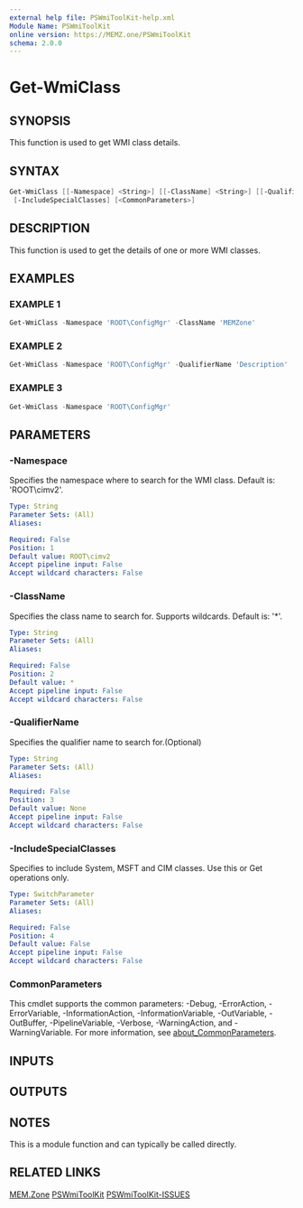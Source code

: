 ```yaml
---
external help file: PSWmiToolKit-help.xml
Module Name: PSWmiToolKit
online version: https://MEMZ.one/PSWmiToolKit
schema: 2.0.0
---
```


# Get-WmiClass

## SYNOPSIS

This function is used to get WMI class details.

## SYNTAX

```powershell
Get-WmiClass [[-Namespace] <String>] [[-ClassName] <String>] [[-QualifierName] <String>]
 [-IncludeSpecialClasses] [<CommonParameters>]
```

## DESCRIPTION

This function is used to get the details of one or more WMI classes.

## EXAMPLES

### EXAMPLE 1

```powershell
Get-WmiClass -Namespace 'ROOT\ConfigMgr' -ClassName 'MEMZone'
```

### EXAMPLE 2

```powershell
Get-WmiClass -Namespace 'ROOT\ConfigMgr' -QualifierName 'Description'
```

### EXAMPLE 3

```powershell
Get-WmiClass -Namespace 'ROOT\ConfigMgr'
```

## PARAMETERS

### -Namespace

Specifies the namespace where to search for the WMI class.
Default is: 'ROOT\cimv2'.

```yaml
Type: String
Parameter Sets: (All)
Aliases:

Required: False
Position: 1
Default value: ROOT\cimv2
Accept pipeline input: False
Accept wildcard characters: False
```

### -ClassName

Specifies the class name to search for.
Supports wildcards.
Default is: '*'.

```yaml
Type: String
Parameter Sets: (All)
Aliases:

Required: False
Position: 2
Default value: *
Accept pipeline input: False
Accept wildcard characters: False
```

### -QualifierName

Specifies the qualifier name to search for.(Optional)

```yaml
Type: String
Parameter Sets: (All)
Aliases:

Required: False
Position: 3
Default value: None
Accept pipeline input: False
Accept wildcard characters: False
```

### -IncludeSpecialClasses

Specifies to include System, MSFT and CIM classes.
Use this or Get operations only.

```yaml
Type: SwitchParameter
Parameter Sets: (All)
Aliases:

Required: False
Position: 4
Default value: False
Accept pipeline input: False
Accept wildcard characters: False
```

### CommonParameters

This cmdlet supports the common parameters: -Debug, -ErrorAction, -ErrorVariable, -InformationAction, -InformationVariable, -OutVariable, -OutBuffer, -PipelineVariable, -Verbose, -WarningAction, and -WarningVariable.
For more information, see [about_CommonParameters](http://go.microsoft.com/fwlink/?LinkID=113216).

## INPUTS

## OUTPUTS

## NOTES

This is a module function and can typically be called directly.

## RELATED LINKS

[MEM.Zone](https://MEM.Zone)
[PSWmiToolKit](https://MEMZ.one/PSWmiToolKit)
[PSWmiToolKit-ISSUES](https://MEMZ.one/PSWmiToolKit-ISSUES)
